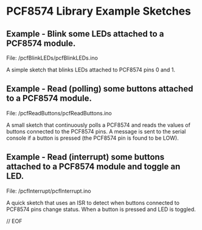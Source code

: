 # PCF8574 Library Example Sketches


## Example - Blink some LEDs attached to a PCF8574 module.
File: /pcfBlinkLEDs/pcfBlinkLEDs.ino

A simple sketch that blinks LEDs attached to PCF8574 pins 0 and 1.


## Example - Read (polling) some buttons attached to a PCF8574 module.
File: /pcfReadButtons/pcfReadButtons.ino

A small sketch that continuously polls a PCF8574 and reads the values of buttons connected to the PCF8574 pins. A message is sent to the serial console if a button is pressed (the PCF8574 pin is found to be LOW).


## Example - Read (interrupt) some buttons attached to a PCF8574 module and toggle an LED.
File: /pcfInterrupt/pcfInterrupt.ino

A quick sketch that uses an ISR to detect when buttons connected to PCF8574 pins change status. When a button is pressed and LED is toggled.


// EOF